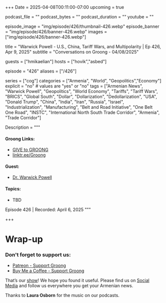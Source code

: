 +++
Date = 2025-04-08T00:11:00-07:00
upcoming = true

podcast_file = ""
podcast_bytes = ""
podcast_duration = ""
youtube = ""

episode_image = "img/episode/426/thumbnail-426.webp"
episode_banner = "img/episode/426/banner-426.webp"
images = ["img/episode/426/banner-426.webp"]

title = "Warwick Powell - U.S., China, Tariff Wars, and Multipolarity | Ep 426, Apr 9, 2025"
subtitle = "Conversations on Groong - 04/08/2025"

guests = ["hmikaelian"]
hosts = ["hovik","asbed"]

episode = "426"
aliases = ["/426"]

series = ["cog"]
categories = ["Armenia", "World", "Geopolitics","Economy"]
explicit = "no" # values are "yes" or "no"
tags = ["Armenian News", "Warwick Powell", "Geopolitics", "World Economy", "Tariffs", "Tariff Wars", "BRICS", "Global South", "Dollar", "Dollarization", "Dedollarization", "USA", "Donald Trump", "China", "India", "Iran", "Russia", "Israel", "Industrialization", "Manufacturing", "Belt and Road Initiative", "One Belt One Road", "INSTC", "International North South Trade Corridor", "Armenia", "Trade Corridor"]

Description = """

#### Groong Links:
* [GIVE to GROONG](https://podcasts.groong.org/donate)
* [linktr.ee/Groong](https://linktr.ee/groong)

#### Guest:
* [Dr. Warwick Powell](/guest/wpowell)

#### Topics:
* TBD


Episode 426 | Recorded: April 6, 2025
"""

+++




# Wrap-up

### **Don't forget to support us:**
* [Patreon - Support Groong](https://www.patreon.com/ann_groong)
* [Buy Me a Coffee - Support Groong](https://www.buymeacoffee.com/groong)


That’s our [show](https://podcasts.groong.org/)! We hope you found it useful. Please find us on [Social Media](https://linktr.ee/groong) and follow us everywhere you get your Armenian news.

Thanks to **Laura Osborn** for the music on our podcasts.
